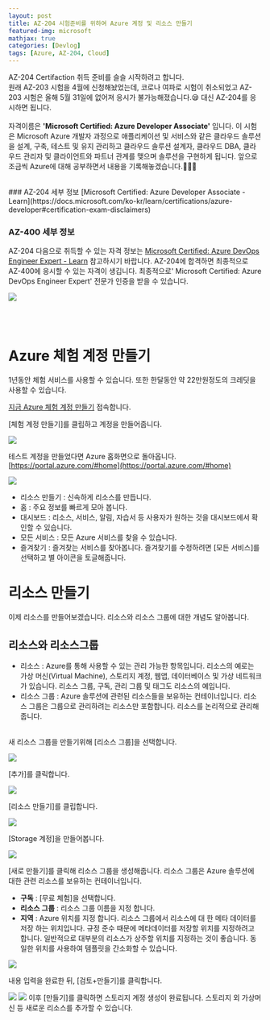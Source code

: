 ```yaml
---
layout: post
title: AZ-204 시험준비를 위하여 Azure 계정 및 리소스 만들기
featured-img: microsoft
mathjax: true
categories: [Devlog]
tags: [Azure, AZ-204, Cloud]
---
```


AZ-204 Certifaction 취득 준비를 슬슬 시작하려고 합니다. <br>
원래 AZ-203 시험을 4월에 신청해놨었는데, 코로나 여파로 시험이 취소되었고 AZ-203 시험은 올해 5월 31일에 없어져 응시가 불가능해졌습니다.😪 대신 AZ-204를 응시하면 됩니다.
<br><br>
자격이름은 <b>'Microsoft Certified: Azure Developer Associate'</b> 입니다. 
이 시험은 Microsoft Azure 개발자 과정으로 애플리케이션 및 서비스와 같은 클라우드 솔루션을 설계, 구축, 테스트 및 유지 관리하고 클라우드 솔루션 설계자, 클라우드 DBA, 클라우드 관리자 및 클라이언트와 파트너 관계를 맺으며 솔루션을 구현하게 됩니다.
앞으로 조금씩 Azure에 대해 공부하면서 내용을 기록해놓겠습니다.🙋🏻‍♀️

<br>
### AZ-204 세부 정보
[Microsoft Certified: Azure Developer Associate - Learn](https://docs.microsoft.com/ko-kr/learn/certifications/azure-developer#certification-exam-disclaimers)

<br>

### AZ-400 세부 정보
AZ-204 다음으로 취득할 수 있는 자격 정보는 
[Microsoft Certified: Azure DevOps Engineer Expert - Learn](https://docs.microsoft.com/ko-kr/learn/certifications/azure-devops) 참고하시기 바랍니다. AZ-204에 합격하면 
최종적으로 AZ-400에 응시할 수 있는 자격이 생깁니다. 최종적으로'
Microsoft Certified: Azure DevOps Engineer Expert' 전문가 인증을 받을 수 있습니다.

![](./../assets/img/posts/2020-05-14-16-10-02.png)

<br><br>

# Azure 체험 계정 만들기

1년동안 체험 서비스를 사용할 수 있습니다. 또한 한달동안 약 22만원정도의 크레딧을 사용할 수 있습니다.

[지금 Azure 체험 계정 만들기](https://azure.microsoft.com/ko-kr/free/) 접속합니다.

[체험 계정 만들기]를 클립하고 계정을 만들어줍니다.

![](./../assets/img/posts/2020-05-14-11-04-06.png)

테스트 계정을 만들었다면 Azure 홈화면으로 돌아옵니다.<br>
[https://portal.azure.com/#home](https://portal.azure.com/#home)

![](./../assets/img/posts/2020-05-14-11-04-55.png)

- 리소스 만들기 : 신속하게 리소스를 만듭니다.
- 홈 : 주요 정보를 빠르게 모아 봅니다.
- 대시보드 : 리소스, 서비스, 알림, 자습서 등 사용자가 원하는 것을 대시보드에서 확인할 수 있습니다.
- 모든 서비스 : 모든 Azure 서비스를 찾을 수 있습니다.
- 즐겨찾기 : 즐겨찾는 서비스를 찾아봅니다. 즐겨찾기를 수정하려면 [모든 서비스]를 선택하고 별 아이콘을 토글해줍니다.

# 리소스 만들기

이제 리소스를 만들어보겠습니다. 리소스와 리소스 그룹에 대한 개념도 알아봅니다.

## 리소스와 리소스그룹

- 리소스 : Azure를 통해 사용할 수 있는 관리 가능한 항목입니다. 리소스의 예로는 가상 머신(Virtual Machine), 스토리지 계정, 웹앱, 데이터베이스 및 가상 네트워크가 있습니다. 리소스 그룹, 구독, 관리 그룹 및 태그도 리소스의 예입니다.
- 리소스 그룹 : Azure 솔루션에 관련된 리소스들을 보유하는 컨테이너입니다. 리소스 그룹은 그룹으로 관리하려는 리소스만 포함합니다. 리소스를 논리적으로 관리해줍니다.

<br>
새 리소스 그룹을 만들기위해 [리소스 그룹]을 선택합니다.

![](./../assets/img/posts/2020-05-14-11-05-25.png)

[추가]를 클릭합니다.

![](./../assets/img/posts/2020-05-14-11-05-45.png)

[리소스 만들기]를 클립합니다.

![](./../assets/img/posts/2020-05-14-11-06-03.png)

[Storage 계정]을 만들어봅니다.

![](./../assets/img/posts/2020-05-14-11-06-19.png)

[새로 만들기]를 클릭해 리소스 그룹을 생성해줍니다. 리소스 그룹은 Azure 솔루션에 대한 관련 리소스를 보유하는 컨테이너입니다.

- **구독** : [무료 체험]을 선택합니다.
- **리소스 그룹** : 리소스 그룹 이름을 지정 합니다.
- **지역** : Azure 위치를 지정 합니다. 리소스 그룹에서 리소스에 대 한 메타 데이터를 저장 하는 위치입니다. 규정 준수 때문에 메타데이터를 저장할 위치를 지정하려고 합니다. 일반적으로 대부분의 리소스가 상주할 위치를 지정하는 것이 좋습니다. 동일한 위치를 사용하여 템플릿을 간소화할 수 있습니다.

![](./../assets/img/posts/2020-05-14-11-06-36.png)

내용 입력을 완료한 뒤, [검토+만들기]를 클릭합니다.

![](./../assets/img/posts/2020-05-14-11-06-50.png)
![](./../assets/img/posts/2020-05-14-18-27-25.png)
이후 [만들기]를 클릭하면 스토리지 계정 생성이 완료됩니다. 스토리지 외 가상머신 등 새로운 리소스를 추가할 수 있습니다.



<br><br><br><br>